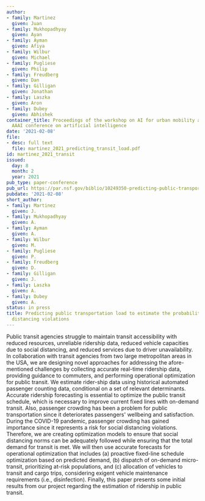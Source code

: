 ```yaml
---
author:
- family: Martinez
  given: Juan
- family: Mukhopadhyay
  given: Ayan
- family: Ayman
  given: Afiya
- family: Wilbur
  given: Michael
- family: Pugliese
  given: Philip
- family: Freudberg
  given: Dan
- family: Gilligan
  given: Jonathan
- family: Laszka
  given: Aron
- family: Dubey
  given: Abhishek
container_title: Proceedings of the workshop on AI for urban mobility at the 35th
  AAAI conference on artificial intelligence
date: '2021-02-08'
file:
- desc: full text
  file: martinez_2021_predicting_transit_load.pdf
id: martinez_2021_transit
issued:
  day: 8
  month: 2
  year: 2021
pub_type: paper-conference
pub_url: https://par.nsf.gov/biblio/10249350-predicting-public-transportation-load-estimate-probability-social-distancing-violations
pubdate: '2021-02-08'
short_author:
- family: Martinez
  given: J.
- family: Mukhopadhyay
  given: A.
- family: Ayman
  given: A.
- family: Wilbur
  given: M.
- family: Pugliese
  given: P.
- family: Freudberg
  given: D.
- family: Gilligan
  given: J.
- family: Laszka
  given: A.
- family: Dubey
  given: A.
status: in press
title: Predicting public transportation load to estimate the probability of social
  distancing violations
---
```

Public transit agencies struggle to maintain transit accessibility with reduced resources, unreliable ridership data, reduced vehicle capacities due to social distancing, and reduced services due to driver unavailability. In collaboration with transit agencies from two large metropolitan areas in the USA, we are designing novel approaches for addressing the afore-mentioned challenges by collecting accurate real-time ridership data, providing guidance to commuters, and performing operational optimization for public transit. We estimate rider-ship data using historical automated passenger counting data, conditional on a set of relevant determinants. Accurate ridership forecasting is essential to optimize the public transit schedule, which is necessary to improve current fixed lines with on-demand transit. Also, passenger crowding has been a problem for public transportation since it deteriorates passengers&#x27; wellbeing and satisfaction. During the COVID-19 pandemic, passenger crowding has gained importance since it represents a risk for social distancing violations. Therefore, we are creating optimization models to ensure that social distancing norms can be adequately followed while ensuring that the total demand for transit is met. We will then use accurate forecasts for operational optimization that includes (a) proactive fixed-line schedule optimization based on predicted demand, (b) dispatch of on-demand micro-transit, prioritizing at-risk populations, and (c) allocation of vehicles to transit and cargo trips, considering exigent vehicle maintenance requirements (i.e., disinfection). Finally, this paper presents some initial results from our project regarding the estimation of ridership in public transit.
